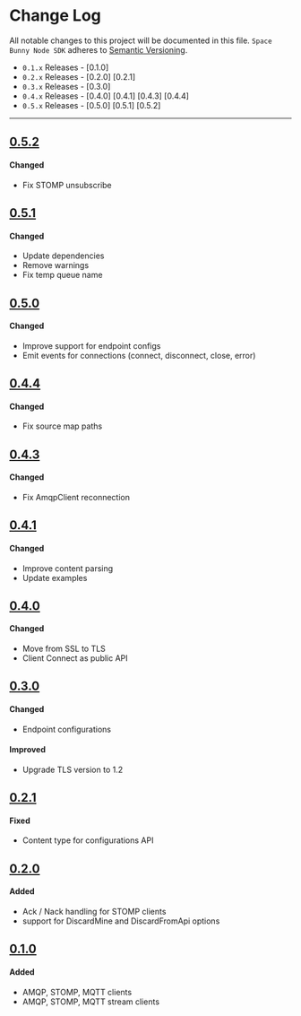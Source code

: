 # Change Log
All notable changes to this project will be documented in this file.
`Space Bunny Node SDK` adheres to [Semantic Versioning](http://semver.org/).

- `0.1.x` Releases - [0.1.0]
- `0.2.x` Releases - [0.2.0] [0.2.1]
- `0.3.x` Releases - [0.3.0]
- `0.4.x` Releases - [0.4.0] [0.4.1] [0.4.3] [0.4.4]
- `0.5.x` Releases - [0.5.0] [0.5.1] [0.5.2]

---

## [0.5.2](https://github.com/space-bunny/node-sdk/releases/tag/v0.5.2)

#### Changed

- Fix STOMP unsubscribe

## [0.5.1](https://github.com/space-bunny/node-sdk/releases/tag/v0.5.1)

#### Changed

- Update dependencies
- Remove warnings
- Fix temp queue name

## [0.5.0](https://github.com/space-bunny/node-sdk/releases/tag/v0.5.0)

#### Changed

- Improve support for endpoint configs
- Emit events for connections (connect, disconnect, close, error)

## [0.4.4](https://github.com/space-bunny/node-sdk/releases/tag/v0.4.4)

#### Changed

- Fix source map paths

## [0.4.3](https://github.com/space-bunny/node-sdk/releases/tag/v0.4.3)

#### Changed

- Fix AmqpClient reconnection

## [0.4.1](https://github.com/space-bunny/node-sdk/releases/tag/v0.4.1)

#### Changed

- Improve content parsing
- Update examples

## [0.4.0](https://github.com/space-bunny/node-sdk/releases/tag/v0.4.0)

#### Changed

- Move from SSL to TLS
- Client Connect as public API

## [0.3.0](https://github.com/space-bunny/node-sdk/releases/tag/v0.3.0)

#### Changed

- Endpoint configurations

#### Improved

- Upgrade TLS version to 1.2

## [0.2.1](https://github.com/space-bunny/node-sdk/releases/tag/v0.2.1)

#### Fixed

- Content type for configurations API

## [0.2.0](https://github.com/space-bunny/node-sdk/releases/tag/v0.2.0)

#### Added  

- Ack / Nack handling for STOMP clients
- support for DiscardMine and DiscardFromApi options

## [0.1.0](https://github.com/space-bunny/node-sdk/releases/tag/v0.1.0)

#### Added  
- AMQP, STOMP, MQTT clients
- AMQP, STOMP, MQTT stream clients
